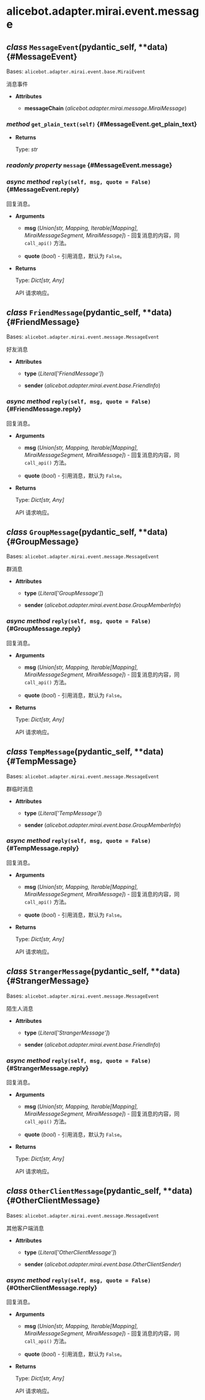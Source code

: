 # alicebot.adapter.mirai.event.message

## *class* `MessageEvent`(__pydantic_self__, **data) {#MessageEvent}

Bases: `alicebot.adapter.mirai.event.base.MiraiEvent`

消息事件

- **Attributes**

  - **messageChain** (*alicebot.adapter.mirai.message.MiraiMessage*)

### *method* `get_plain_text(self)` {#MessageEvent.get_plain_text}

- **Returns**

  Type: *str*

### *readonly property* `message` {#MessageEvent.message}

### *async method* `reply(self, msg, quote = False)` {#MessageEvent.reply}

回复消息。

- **Arguments**

  - **msg** (*Union[str, Mapping, Iterable[Mapping], MiraiMessageSegment, MiraiMessage]*) - 回复消息的内容，同 `call_api()` 方法。

  - **quote** (*bool*) - 引用消息，默认为 `False`。

- **Returns**

  Type: *Dict[str, Any]*

  API 请求响应。

## *class* `FriendMessage`(__pydantic_self__, **data) {#FriendMessage}

Bases: `alicebot.adapter.mirai.event.message.MessageEvent`

好友消息

- **Attributes**

  - **type** (*Literal['FriendMessage']*)

  - **sender** (*alicebot.adapter.mirai.event.base.FriendInfo*)

### *async method* `reply(self, msg, quote = False)` {#FriendMessage.reply}

回复消息。

- **Arguments**

  - **msg** (*Union[str, Mapping, Iterable[Mapping], MiraiMessageSegment, MiraiMessage]*) - 回复消息的内容，同 `call_api()` 方法。

  - **quote** (*bool*) - 引用消息，默认为 `False`。

- **Returns**

  Type: *Dict[str, Any]*

  API 请求响应。

## *class* `GroupMessage`(__pydantic_self__, **data) {#GroupMessage}

Bases: `alicebot.adapter.mirai.event.message.MessageEvent`

群消息

- **Attributes**

  - **type** (*Literal['GroupMessage']*)

  - **sender** (*alicebot.adapter.mirai.event.base.GroupMemberInfo*)

### *async method* `reply(self, msg, quote = False)` {#GroupMessage.reply}

回复消息。

- **Arguments**

  - **msg** (*Union[str, Mapping, Iterable[Mapping], MiraiMessageSegment, MiraiMessage]*) - 回复消息的内容，同 `call_api()` 方法。

  - **quote** (*bool*) - 引用消息，默认为 `False`。

- **Returns**

  Type: *Dict[str, Any]*

  API 请求响应。

## *class* `TempMessage`(__pydantic_self__, **data) {#TempMessage}

Bases: `alicebot.adapter.mirai.event.message.MessageEvent`

群临时消息

- **Attributes**

  - **type** (*Literal['TempMessage']*)

  - **sender** (*alicebot.adapter.mirai.event.base.GroupMemberInfo*)

### *async method* `reply(self, msg, quote = False)` {#TempMessage.reply}

回复消息。

- **Arguments**

  - **msg** (*Union[str, Mapping, Iterable[Mapping], MiraiMessageSegment, MiraiMessage]*) - 回复消息的内容，同 `call_api()` 方法。

  - **quote** (*bool*) - 引用消息，默认为 `False`。

- **Returns**

  Type: *Dict[str, Any]*

  API 请求响应。

## *class* `StrangerMessage`(__pydantic_self__, **data) {#StrangerMessage}

Bases: `alicebot.adapter.mirai.event.message.MessageEvent`

陌生人消息

- **Attributes**

  - **type** (*Literal['StrangerMessage']*)

  - **sender** (*alicebot.adapter.mirai.event.base.FriendInfo*)

### *async method* `reply(self, msg, quote = False)` {#StrangerMessage.reply}

回复消息。

- **Arguments**

  - **msg** (*Union[str, Mapping, Iterable[Mapping], MiraiMessageSegment, MiraiMessage]*) - 回复消息的内容，同 `call_api()` 方法。

  - **quote** (*bool*) - 引用消息，默认为 `False`。

- **Returns**

  Type: *Dict[str, Any]*

  API 请求响应。

## *class* `OtherClientMessage`(__pydantic_self__, **data) {#OtherClientMessage}

Bases: `alicebot.adapter.mirai.event.message.MessageEvent`

其他客户端消息

- **Attributes**

  - **type** (*Literal['OtherClientMessage']*)

  - **sender** (*alicebot.adapter.mirai.event.base.OtherClientSender*)

### *async method* `reply(self, msg, quote = False)` {#OtherClientMessage.reply}

回复消息。

- **Arguments**

  - **msg** (*Union[str, Mapping, Iterable[Mapping], MiraiMessageSegment, MiraiMessage]*) - 回复消息的内容，同 `call_api()` 方法。

  - **quote** (*bool*) - 引用消息，默认为 `False`。

- **Returns**

  Type: *Dict[str, Any]*

  API 请求响应。